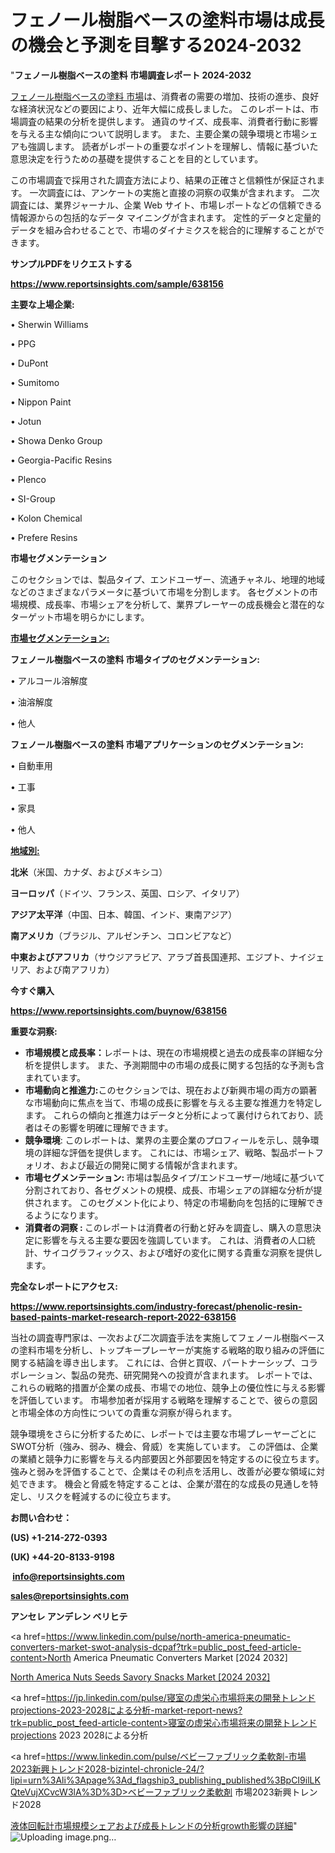 # フェノール樹脂ベースの塗料市場は成長の機会と予測を目撃する2024-2032

"<strong>フェノール樹脂ベースの塗料 市場調査レポート 2024-2032</strong>

<a href=https://www.reportsinsights.com/sample/638156>フェノール樹脂ベースの塗料 市場</a>は、消費者の需要の増加、技術の進歩、良好な経済状況などの要因により、近年大幅に成長しました。 このレポートは、市場調査の結果の分析を提供します。 通貨のサイズ、成長率、消費者行動に影響を与える主な傾向について説明します。 また、主要企業の競争環境と市場シェアも強調します。 読者がレポートの重要なポイントを理解し、情報に基づいた意思決定を行うための基礎を提供することを目的としています。

この市場調査で採用された調査方法により、結果の正確さと信頼性が保証されます。 一次調査には、アンケートの実施と直接の洞察の収集が含まれます。 二次調査には、業界ジャーナル、企業 Web サイト、市場レポートなどの信頼できる情報源からの包括的なデータ マイニングが含まれます。 定性的データと定量的データを組み合わせることで、市場のダイナミクスを総合的に理解することができます。

<strong><b>サンプルPDFをリクエストする</b></strong>

<a href=https://www.reportsinsights.com/sample/638156><strong><u>https://www.reportsinsights.com/sample/638156</u></strong></a>

<strong>主要な上場企業:</strong>

• Sherwin Williams

• PPG

• DuPont

• Sumitomo

• Nippon Paint

• Jotun

• Showa Denko Group

• Georgia-Pacific Resins

• Plenco

• SI-Group

• Kolon Chemical

• Prefere Resins

<strong>市場セグメンテーション</strong>

このセクションでは、製品タイプ、エンドユーザー、流通チャネル、地理的地域などのさまざまなパラメータに基づいて市場を分割します。 各セグメントの市場規模、成長率、市場シェアを分析して、業界プレーヤーの成長機会と潜在的なターゲット市場を明らかにします。

<strong><u>市場セグメンテーション</u></strong><strong><u>:</u></strong>

<strong>フェノール樹脂ベースの塗料 市場タイプのセグメンテーション:</strong>

• アルコール溶解度

• 油溶解度

• 他人

<strong>フェノール樹脂ベースの塗料 市場アプリケーションのセグメンテーション:</strong>

• 自動車用

• 工事

• 家具

• 他人

<strong><u>地域別</u></strong><strong><u>:</u></strong>

<strong>北米</strong>（米国、カナダ、およびメキシコ）

<strong>ヨーロッパ</strong>（ドイツ、フランス、英国、ロシア、イタリア）

<strong>アジア太平洋</strong>（中国、日本、韓国、インド、東南アジア）

<strong>南アメリカ</strong>（ブラジル、アルゼンチン、コロンビアなど）

<strong>中東およびアフリカ</strong>（サウジアラビア、アラブ首長国連邦、エジプト、ナイジェリア、および南アフリカ）

<strong>今すぐ購入</strong>

<a href=https://www.reportsinsights.com/buynow/638156><strong><u>https://www.reportsinsights.com/buynow/638156</u></strong></a>

<strong>重要な洞察:</strong>
<ul>
  <li><strong>市場規模と成長率：</strong>レポートは、現在の市場規模と過去の成長率の詳細な分析を提供します。 また、予測期間中の市場の成長に関する包括的な予測も含まれています。</li>
  <li><strong>市場動向と推進力:</strong>このセクションでは、現在および新興市場の両方の顕著な市場動向に焦点を当て、市場の成長に影響を与える主要な推進力を特定します。 これらの傾向と推進力はデータと分析によって裏付けられており、読者はその影響を明確に理解できます。</li>
  <li><strong>競争環境</strong>: このレポートは、業界の主要企業のプロフィールを示し、競争環境の詳細な評価を提供します。 これには、市場シェア、戦略、製品ポートフォリオ、および最近の開発に関する情報が含まれます。</li>
  <li><strong>市場セグメンテーション: </strong>市場は製品タイプ/エンドユーザー/地域に基づいて分割されており、各セグメントの規模、成長、市場シェアの詳細な分析が提供されます。 このセグメント化により、特定の市場動向を包括的に理解できるようになります。</li>
  <li><strong>消費者の洞察 : </strong>このレポートは消費者の行動と好みを調査し、購入の意思決定に影響を与える主要な要因を強調しています。 これは、消費者の人口統計、サイコグラフィックス、および嗜好の変化に関する貴重な洞察を提供します。</li>
</ul>
<strong>完全なレポートにアクセス:</strong>

<a href=https://www.reportsinsights.com/industry-forecast/phenolic-resin-based-paints-market-research-report-2022-638156><strong><u><b>https://www.reportsinsights.com/industry-forecast/phenolic-resin-based-paints-market-research-report-2022-638156</b></u></strong></a>

当社の調査専門家は、一次および二次調査手法を実施してフェノール樹脂ベースの塗料市場を分析し、トップキープレーヤーが実施する戦略的取り組みの評価に関する結論を導き出します。 これには、合併と買収、パートナーシップ、コラボレーション、製品の発売、研究開発への投資が含まれます。 レポートでは、これらの戦略的措置が企業の成長、市場での地位、競争上の優位性に与える影響を評価しています。 市場参加者が採用する戦略を理解することで、彼らの意図と市場全体の方向性についての貴重な洞察が得られます。

競争環境をさらに分析するために、レポートでは主要な市場プレーヤーごとにSWOT分析（強み、弱み、機会、脅威）を実施しています。 この評価は、企業の業績と競争力に影響を与える内部要因と外部要因を特定するのに役立ちます。 強みと弱みを評価することで、企業はその利点を活用し、改善が必要な領域に対処できます。 機会と脅威を特定することは、企業が潜在的な成長の見通しを特定し、リスクを軽減するのに役立ちます。

<strong>お問い合わせ：</strong>

<strong>(US) +1-214-272-0393</strong>

<strong>(UK) +44-20-8133-9198</strong>

<strong> </strong><a href=info@reportsinsights.com><strong><u>info@reportsinsights.com</u></strong></a>

<a href=sales@reportsinsights.com><strong><u>sales@reportsinsights.com</u></strong></a>

<strong>アンセレ アンデレン ベリヒテ</strong>

<a href=https://www.linkedin.com/pulse/north-america-pneumatic-converters-market-swot-analysis-dcpaf?trk=public_post_feed-article-content>North America Pneumatic Converters Market [2024 2032]</a>

<a href=https://www.linkedin.com/pulse/north-america-nuts-seeds-savory-snacks-market-ifucf/>North America Nuts Seeds Savory Snacks Market [2024 2032]</a>

<a href=https://jp.linkedin.com/pulse/寝室の虚栄心市場将来の開発トレンドprojections-2023-2028による分析-market-report-news?trk=public_post_feed-article-content>寝室の虚栄心市場将来の開発トレンドprojections 2023 2028による分析</a>

<a href=https://www.linkedin.com/pulse/ベビーファブリック柔軟剤-市場2023新興トレンド2028-bizintel-chronicle-24/?lipi=urn%3Ali%3Apage%3Ad_flagship3_publishing_published%3BpCI9ilLKQteVujXCvcW3lA%3D%3D>ベビーファブリック柔軟剤 市場2023新興トレンド2028</a>

<a href=https://www.linkedin.com/pulse/液体回転計市場規模シェアおよび成長トレンドの分析growth影響の詳細-reportsinsights-pvt-ltd-jjaif/>液体回転計市場規模シェアおよび成長トレンドの分析growth影響の詳細</a>"
![Uploading image.png…]()
